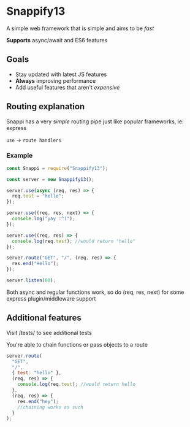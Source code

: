 # Snappify13

A simple web framework that is simple and aims to be _fast_

**Supports**
async/await and ES6 features

## Goals

- Stay updated with latest JS features
- **Always** improving performance
- Add useful features that aren't _expensive_

## Routing explanation

Snappi has a very _simple_ routing pipe just like popular frameworks, ie: express

`use` -> `route handlers`

### Example

```js
const Snappi = require("Snappify13");

const server = new Snappify13();

server.use(async (req, res) => {
  req.test = "hello";
});

server.use((req, res, next) => {
  console.log("yay :^)");
});

server.use((req, res) => {
  console.log(req.test); //would return "hello"
});

server.route("GET", "/", (req, res) => {
  res.end("Hello");
});

server.listen(80);
```

Both async and regular functions work, so do (req, res, next) for some express plugin/middleware support

## Additional features

Visit /tests/ to see additional tests

You're able to chain functions or pass objects to a route

```js
server.route(
  "GET",
  "/",
  { test: "hello" },
  (req, res) => {
    console.log(req.test); //would return hello
  },
  (req, res) => {
    res.end("hey");
    //chaining works as such
  }
);
```
